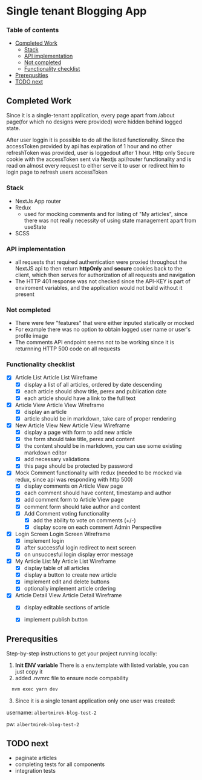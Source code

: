 # Single tenant Blogging App

### Table of contents
- [Completed Work](#completed-work)
    - [Stack](#stack)
    - [API implementation](#api-implementation)
    - [Not completed](#not-completed)
    - [Functionality checklist](#functionality-checklist)
- [Prerequsities](#prerequsities)
- [TODO next](#todo-next)

## Completed Work

Since it is a single-tenant application, every page apart from /about page(for which no designs were provided) were hidden behind logged state.

After user loggin it is possible to do all the listed functionality. Since the accessToken provided by api has expiration of 1 hour and no other refreshToken was provided, user is loggedout after 1 hour.
Http only Secure cookie with the accessToken sent via Nextjs api/router functionality and is read on almost every request to either serve it to user or
redirect him to login page to refresh users accessToken


### Stack
- NextJs App router
- Redux 
  - used for mocking comments and for listing of "My articles", since there was not really necessity of using state management apart from useState
- SCSS

### API implementation

- all requests that required authentication were proxied throughout the NextJS api to then return **httpOnly** and **secure**
  cookies back to the client, which then serves for authorization of all requests and navigation
- The HTTP 401 response was not checked since the API-KEY is part of enviroment variables, and the application would not build without it present

### Not completed
- There were few "features" that were either inputed statically or mocked
- For example there was no option to obtain logged user name or user's profile image
- The comments API endpoint seems not to be working since it is returnning HTTP 500 code on all requests

### Functionality checklist

- [x] Article List Article List Wireframe
    - [x] display a list of all articles, ordered by date descending
    - [x] each article should show title, perex and publication date
    - [x] each article should have a link to the full text
- [x] Article View Article View Wireframe
    - [x] display an article
    - [x] article should be in markdown, take care of proper rendering
- [x] New Article View New Article View Wireframe
    - [x] display a page with form to add new article
    - [x] the form should take title, perex and content
    - [x] the content should be in markdown, you can use some existing markdown editor
    - [x] add necessary validations
    - [x] this page should be protected by password
- [x] Mock Comment functionality with redux (needed to be mocked via redux, since api was responding with http 500)
    - [x] display comments on Article View page
    - [x] each comment should have content, timestamp and author
    - [x] add comment form to Article View page
    - [x] comment form should take author and content
    - [x] Add Comment voting functionality
        - [x] add the ability to vote on comments (+/-)
        - [x] display score on each comment
          Admin Perspective
- [x] Login Screen Login Screen Wireframe
    - [x] implement login
    - [x] after successful login redirect to next screen
    - [x] on unsuccesful login display error message
- [x] My Article List My Article List Wireframe
    - [x] display table of all articles
    - [x] display a button to create new article
    - [x] implement edit and delete buttons
    - [x] optionally implement article ordering
- [x] Article Detail View Article Detail Wireframe
    - [x] display editable sections of article
    - [x] implement publish button


## Prerequsities

Step-by-step instructions to get your project running locally:

1. **Init ENV variable**
   There is a env.template with listed variable, you can just copy it
2. added .nvmrc file to ensure node compability

```bash
  nvm exec yarn dev
```

3. Since it is a single tenant application only one user was created:

username: `albertmirek-blog-test-2`

pw: `albertmirek-blog-test-2`



## TODO next
- paginate articles
- completing tests for all components
- integration tests
